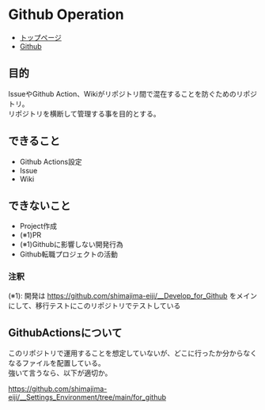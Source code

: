 # Github Operation
- [トップページ](https://shimajima-eiji.github.io/__Github-Operation)
- [Github](https://github.com/shimajima-eiji/__Github-Operation)

## 目的
IssueやGithub Action、Wikiがリポジトリ間で混在することを防ぐためのリポジトリ。  
リポジトリを横断して管理する事を目的とする。

## できること
- Github Actions設定
- Issue
- Wiki

## できないこと
- Project作成
- (※1)PR
- (※1)Githubに影響しない開発行為
- Github転職プロジェクトの活動

### 注釈
(※1): 開発は https://github.com/shimajima-eiji/__Develop_for_Github をメインにして、移行テストにこのリポジトリでテストしている

## GithubActionsについて
このリポジトリで運用することを想定していないが、どこに行ったか分からなくなるファイルを配置している。  
強いて言うなら、以下が適切か。

https://github.com/shimajima-eiji/__Settings_Environment/tree/main/for_github

